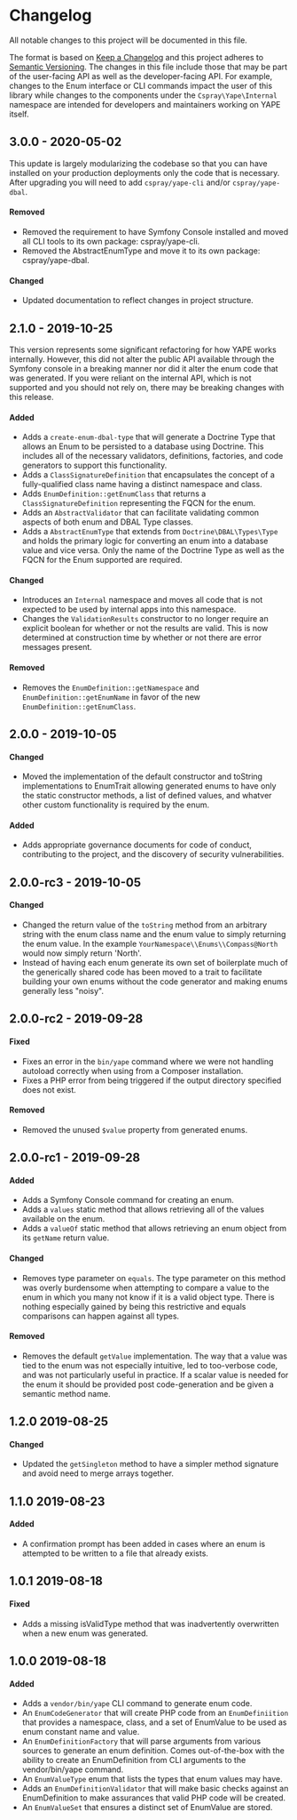 # Changelog

All notable changes to this project will be documented in this file.

The format is based on [Keep a Changelog] and this project adheres to [Semantic Versioning]. The changes in this file 
include those that may be part of the user-facing API as well as the developer-facing API. For example, changes to the 
Enum interface or CLI commands impact the user of this library while changes to the components under the `Cspray\Yape\Internal` 
namespace are intended for developers and maintainers working on YAPE itself.

## 3.0.0 - 2020-05-02

This update is largely modularizing the codebase so that you can have installed on your production deployments only the
code that is necessary. After upgrading you will need to add `cspray/yape-cli` and/or `cspray/yape-dbal`. 

#### Removed

- Removed the requirement to have Symfony Console installed and moved all CLI tools to its own package: cspray/yape-cli.
- Removed the AbstractEnumType and move it to its own package: cspray/yape-dbal.

#### Changed

- Updated documentation to reflect changes in project structure.

## 2.1.0 - 2019-10-25

This version represents some significant refactoring for how YAPE works internally. However, this did not alter the 
public API available through the Symfony console in a breaking manner nor did it alter the enum code that was generated. 
If you were reliant on the internal API, which is not supported and you should not rely on, there may be breaking changes 
with this release.

#### Added

- Adds a `create-enum-dbal-type` that will generate a Doctrine Type that allows an Enum to be persisted to a database 
using Doctrine. This includes all of the necessary validators, definitions, factories, and code generators to support 
this functionality.
- Adds a `ClassSignatureDefinition` that encapsulates the concept of a fully-qualified class name having a distinct 
namespace and class.
- Adds `EnumDefinition::getEnumClass` that returns a `ClassSignatureDefinition` representing the FQCN for the enum.
- Adds an `AbstractValidator` that can facilitate validating common aspects of both enum and DBAL Type classes.
- Adds a `AbstractEnumType` that extends from `Doctrine\DBAL\Types\Type` and holds the primary logic for converting 
an enum into a database value and vice versa. Only the name of the Doctrine Type as well as the FQCN for the Enum 
supported are required.

#### Changed

- Introduces an `Internal` namespace and moves all code that is not expected to be used by internal apps into this namespace.
- Changes the `ValidationResults` constructor to no longer require an explicit boolean for whether or not the results are
valid. This is now determined at construction time by whether or not there are error messages present.

#### Removed

- Removes the `EnumDefinition::getNamespace` and `EnumDefinition::getEnumName` in favor of the new `EnumDefinition::getEnumClass`.

## 2.0.0 - 2019-10-05

#### Changed

- Moved the implementation of the default constructor and toString implementations to EnumTrait allowing generated 
enums to have only the static constructor methods, a list of defined values, and whatver other custom functionality is 
required by the enum.

#### Added

- Adds appropriate governance documents for code of conduct, contributing to the project, and the discovery of security vulnerabilities.

## 2.0.0-rc3 - 2019-10-05

#### Changed

- Changed the return value of the `toString` method from an arbitrary string with the enum class name and 
the enum value to simply returning the enum value. In the example `YourNamespace\\Enums\\Compass@North` would 
now simply return 'North'.
- Instead of having each enum generate its own set of boilerplate much of the generically shared code has 
been moved to a trait to facilitate building your own enums without the code generator and making enums 
generally less "noisy".

## 2.0.0-rc2 - 2019-09-28

#### Fixed

- Fixes an error in the `bin/yape` command where we were not handling autoload correctly when using from a 
Composer installation.
- Fixes a PHP error from being triggered if the output directory specified does not exist.

#### Removed

- Removed the unused `$value` property from generated enums.

## 2.0.0-rc1 - 2019-09-28

#### Added

- Adds a Symfony Console command for creating an enum.
- Adds a `values` static method that allows retrieving all of the values available on the enum.
- Adds a `valueOf` static method that allows retrieving an enum object from its `getName` return value.

#### Changed

- Removes type parameter on `equals`. The type parameter on this method was overly burdensome when attempting 
to compare a value to the enum in which you many not know if it is a valid object type. There is nothing 
especially gained by being this restrictive and equals comparisons can happen against all types.

#### Removed

- Removes the default `getValue` implementation. The way that a value was tied to the enum was not especially 
intuitive, led to too-verbose code, and was not particularly useful in practice. If a scalar value is needed 
for the enum it should be provided post code-generation and be given a semantic method name.

## 1.2.0 2019-08-25

#### Changed

- Updated the `getSingleton` method to have a simpler method signature and avoid need to 
merge arrays together.

## 1.1.0 2019-08-23

#### Added

- A confirmation prompt has been added in cases where an enum is attempted to be written to a file 
that already exists.

## 1.0.1 2019-08-18

#### Fixed

- Adds a missing isValidType method that was inadvertently overwritten when a new enum was generated.

## 1.0.0 2019-08-18

#### Added

- Adds a `vendor/bin/yape` CLI command to generate enum code.
- An `EnumCodeGenerator` that will create PHP code from an `EnumDefiniition` that provides a namespace, 
class, and a set of EnumValue to be used as enum constant name and value.
- An `EnumDefinitionFactory` that will parse arguments from various sources to generate an enum definition.
Comes out-of-the-box with the ability to create an EnumDefinition from CLI arguments to the vendor/bin/yape 
command.
- An `EnumValueType` enum that lists the types that enum values may have.
- Adds an `EnumDefinitionValidator` that will make basic checks against an EnumDefinition to make assurances
that valid PHP code will be created.
- An `EnumValueSet` that ensures a distinct set of EnumValue are stored.

[Keep a Changelog]: https://keepachangelog.com/en/1.0.0/
[Semantic Versioning]: https://semver.org/spec/v2.0.0.html

